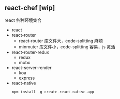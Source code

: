 ## react-chef [wip]
react 各种环境集合

* react
* react-router
  - react-router 库文件大，code-splitting 麻烦
  - minrouter 库文件小，code-splitting 容易，js 灵活
* react-router-redux
  * redux
  * mobx
* react-server-render
  * koa
  * express
* react-native 
  ```shell
  npm install -g create-react-native-app
  ```
